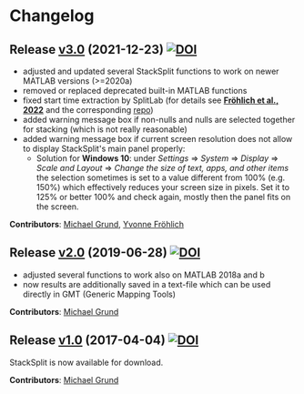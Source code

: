 # Changelog

## Release [v3.0](https://github.com/michaelgrund/stacksplit/releases/tag/v3.0) (2021-12-23) [![DOI](https://zenodo.org/badge/DOI/10.5281/zenodo.5802051.svg)](https://doi.org/10.5281/zenodo.5802051)

* adjusted and updated several StackSplit functions to work on newer MATLAB versions (>=2020a)
* removed or replaced deprecated built-in MATLAB functions 
* fixed start time extraction by SplitLab (for details see [**Fröhlich et al., 2022**](https://www.annalsofgeophysics.eu/index.php/annals/article/view/8781) and the corresponding [repo](https://github.com/yvonnefroehlich/SplitLab-TemporalAlignment))
* added warning message box if non-nulls and nulls are selected together for stacking (which is not really reasonable)
* added warning message box if current screen resolution does not allow to display StackSplit's main panel properly:
  * Solution for **Windows 10**: under *Settings* => *System* => *Display* => *Scale and Layout* => *Change the size of text, apps, and other items*
  the selection sometimes is set to a value different from 100% (e.g. 150%)
  which effectively reduces your screen size in pixels. Set it to 125% or
  better 100% and check again, mostly then the panel fits on the screen.
  
**Contributors**: [Michael Grund](https://github.com/michaelgrund), [Yvonne Fröhlich](https://github.com/yvonnefroehlich)

## Release [v2.0](https://github.com/michaelgrund/stacksplit/releases/tag/v2.0) (2019-06-28) [![DOI](https://zenodo.org/badge/DOI/10.5281/zenodo.7118716.svg)](https://doi.org/10.5281/zenodo.7118716)

* adjusted several functions to work also on MATLAB 2018a and b
* now results are additionally saved in a text-file which can be used directly in GMT (Generic Mapping Tools)

**Contributors**: [Michael Grund](https://github.com/michaelgrund)

## Release [v1.0](https://github.com/michaelgrund/stacksplit/releases/tag/v1.0) (2017-04-04) [![DOI](https://zenodo.org/badge/DOI/10.5281/zenodo.464385.svg)](https://doi.org/10.5281/zenodo.464385)

StackSplit is now available for download.

**Contributors**: [Michael Grund](https://github.com/michaelgrund)
